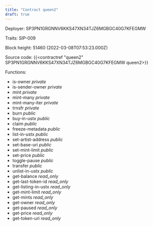 ```yaml
---
title: "Contract queen2"
draft: true
---
```

Deployer: SP3PN1GRGNNV6KKS47XN34TJZ6MGBGC40G7KFEGMW

Traits:
SIP-009 



Block height: 51460 (2022-03-08T07:53:23.000Z)

Source code: {{<contractref "queen2" SP3PN1GRGNNV6KKS47XN34TJZ6MGBGC40G7KFEGMW queen2>}}

Functions:

* is-owner _private_
* is-sender-owner _private_
* mint _private_
* mint-many _private_
* mint-many-iter _private_
* trnsfr _private_
* burn _public_
* buy-in-ustx _public_
* claim _public_
* freeze-metadata _public_
* list-in-ustx _public_
* set-artist-address _public_
* set-base-uri _public_
* set-mint-limit _public_
* set-price _public_
* toggle-pause _public_
* transfer _public_
* unlist-in-ustx _public_
* get-balance _read_only_
* get-last-token-id _read_only_
* get-listing-in-ustx _read_only_
* get-mint-limit _read_only_
* get-mints _read_only_
* get-owner _read_only_
* get-paused _read_only_
* get-price _read_only_
* get-token-uri _read_only_
